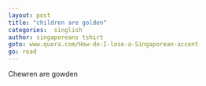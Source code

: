 ```yaml
---
layout: post
title: "children are golden"
categories:  singlish
author: singaporeans tshirt
goto: www.quora.com/How-do-I-lose-a-Singaporean-accent
go: read
---
```

Chewren are gowden
